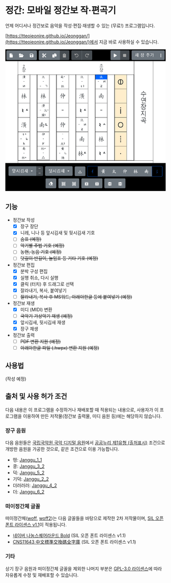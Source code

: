 # 정간: 모바일 정간보 작·편곡기

언제 어디서나 정간보로 음악을 작성·편집·재생할 수 있는 (무료!) 프로그램입니다.

[https://tteoieonire.github.io/Jeonggan/](https://tteoieonire.github.io/Jeonggan/)에서 지금 바로 사용하실 수 있습니다.

![사용 예시 화면](./images/usage-example.png)

## 기능

- 정간보 작성
  - [x] 장구 장단
  - [x] 니레, 니나 등 앞시김새 및 뒷시김새 기호
  - [ ] ~~숨표 (예정)~~
  - [ ] ~~악기별 주법 기호 (예정)~~
  - [ ] ~~농현, 농음 기호 (예정)~~
  - [ ] ~~덧길이·반길이, 늘임표 등 기타 기호 (예정)~~
- 정간보 편집
  - [x] 분박 구성 편집
  - [x] 실행 취소, 다시 실행
  - [x] 클릭 (터치) 후 드래그로 선택
  - [x] 잘라내기, 복사, 붙여넣기
  - [ ] ~~잘라내기, 복사 후 MS워드, 아래아한글 등에 붙여넣기 (예정)~~
- 정간보 재생
  - [x] 미디 (MIDI) 변환
  - [ ] ~~국악기 가상악기 재생 (예정)~~
  - [x] 앞시김새, 뒷시김새 재생
  - [x] 장구 재생
- 정간보 출력
  - [ ] ~~PDF 변환 지원 (예정)~~
  - [ ] ~~아래아한글 파일 (.hwpx) 변환 지원 (예정)~~

## 사용법

(작성 예정)

## 출처 및 사용 허가 조건

다음 내용은 이 프로그램을 수정하거나 재배포할 때 적용되는 내용으로, 사용자가 이 프로그램을 이용하여 만든 저작물(정간보 출력물, 미디 음원 등)에는 해당하지 않습니다.

### 장구 음원

다음 음원들은 [국립국악원 국악 디지털 음원](http://gugak.go.kr/digitaleum/front/phrase/list.do)에서 [공공누리 제1유형 (출처표시)](https://www.kogl.or.kr/info/license.do) 조건으로 개방한 음원을 가공한 것으로, 같은 조건으로 이용 가능합니다.

- 떵: [Janggu_1_1](./assets/Janggu_1_1.mp3)
- 쿵: [Janggu_3_2](./assets/Janggu_3_2.mp3)
- 덕: [Janggu_5_2](./assets/Janggu_5_2.mp3)
- 기덕: [Janggu_2_2](./assets/Janggu_2_2.mp3)
- 더러러러: [Janggu_4_2](./assets/Janggu_4_2.mp3)
- 더: [Janggu_6_2](./assets/Janggu_6_2.mp3)

### 떠이정간체 글꼴

떠이정간체([woff](./public/TteoiJeonggan.woff), [woff2](./public/TteoiJeonggan.woff2))는
다음 글꼴들을 바탕으로 제작한 2차 저작물이며, [SIL 오픈 폰트 라이센스 v1.1](https://scripts.sil.org/ofl)이 적용됩니다.

- [네이버 나눔스퀘어라운드 Bold](https://hangeul.naver.com/font/nanum) (SIL 오픈 폰트 라이센스 v1.1)
- [CNS11643 中文標準交換碼全字庫](https://data.gov.tw/en/datasets/5961) (SIL 오픈 폰트 라이센스 v1.1)

### 기타

상기 장구 음원과 떠이정간체 글꼴을 제외한 나머지 부분은 [GPL-3.0 라이센스](./LICENSE)에 따라
자유롭게 수정 및 재배포할 수 있습니다.
